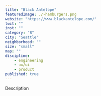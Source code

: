```yaml
---
title: "Black Antelope"
featuredImage: ./-hamburgers.png
website: "https://www.blackantelope.com/"
twit: ""
inst: ""
category: "B"
city: "Seattle"
neighborhood: ""
size: "small"
map: ""
discipline:
    - engineering
    - ux/ui
    - product
published: true
---
```


Description
